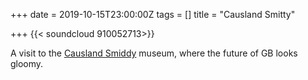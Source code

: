 +++
date = 2019-10-15T23:00:00Z
tags = []
title = "Causland Smitty"

+++
{{< soundcloud 910052713>}}

A visit to the [Causland Smiddy](https://www.tripadvisor.co.uk/Attraction_Review-g776610-d10501558-Reviews-Cousland_Smiddy-Dalkeith_Midlothian_Scotland.html) museum, where the future of GB looks gloomy.